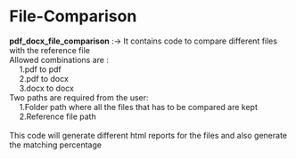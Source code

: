 # File-Comparison

**pdf_docx_file_comparison** :-> 
It contains code to compare different files with the reference file </br>
Allowed combinations are :</br>
  &emsp; 1.pdf to pdf</br>
  &emsp; 2.pdf to docx</br>
  &emsp; 3.docx to docx</br>
Two paths are required from the user:</br>
  &emsp; 1.Folder path where all the files that has to be compared are kept</br>
  &emsp; 2.Reference file path </br>
</br>
This code will generate different html reports for the files and also generate the matching percentage</br>
